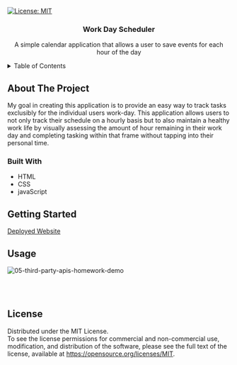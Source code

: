 [![License: MIT](https://img.shields.io/badge/License-MIT-yellow.svg)](https://opensource.org/licenses/MIT)

<a name="readme-top"></a>
<h3 align="center">Work Day Scheduler</h3>
<p align="center">
 A simple calendar application that allows a user to save events for each hour of the day
</p>
<!-- Table of content -->
<details>
  <summary>Table of Contents</summary>
  <ol>
    <li>
      <a href="#about-the-project">About The Project</a>
      <ul>
        <li><a href="#built-with">Built With</a></li>
      </ul>
    </li>
    <li>
      <a href="#getting-started">Getting Started</a>
    </li>
    <li><a href="#usage">Usage</a></li>
    <li><a href="#license">License</a></li>
  </ol>
</details>

<!-- ABOUT THE PROJECT -->
## About The Project

My goal in creating this application is to provide an easy way to track tasks exclusibly for the individual users work-day. This application allows users to not only track their schedule on a hourly basis but to also maintain a healthy work life by visually assessing the amount of hour remaining in their work day and completing tasking within that frame without tapping into their personal time.  

### Built With
* HTML
* CSS
* javaScript

<!-- GETTING STARTED -->
## Getting Started
<!--Add deployed site link -->
[Deployed Website](rajkdh.github.io.)

<!-- USAGE EXAMPLES -->
## Usage
 ![05-third-party-apis-homework-demo](https://github.com/rajkdh/work.day.scheduler/assets/112664790/e84ebcaf-dace-4018-8943-a783ad6d4cdc)

<br>
<br>

<!-- LICENSE -->
## License

Distributed under the MIT License. </br>
To see the license permissions for commercial and non-commercial use, modification, and distribution of the software, please see the full text of the license, available at https://opensource.org/licenses/MIT.

